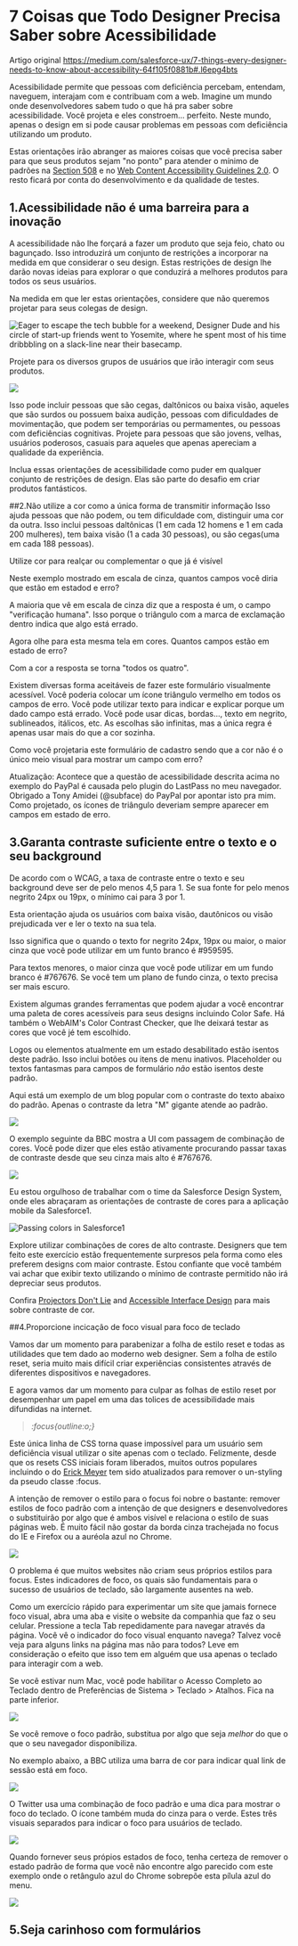 # 7 Coisas que Todo Designer Precisa Saber sobre Acessibilidade

Artigo original
https://medium.com/salesforce-ux/7-things-every-designer-needs-to-know-about-accessibility-64f105f0881b#.l6epg4bts

Acessibilidade permite que pessoas com deficiência percebam, entendam, naveguem, interajam com e contribuam com a web. Imagine um mundo onde
desenvolvedores sabem tudo o que há pra saber sobre acessibilidade. Você projeta e eles constroem... perfeito. Neste mundo, apenas o design
em si pode causar problemas em pessoas com deficiência utilizando um produto.

Estas orientações irão abranger as maiores coisas que você precisa saber para que seus produtos sejam "no ponto" para atender o mínimo de
padrões na [Section 508](http://www.section508.gov/section-508-standards-guide) e no [Web Content Accessibility Guidelines 2.0](http://www.w3.org/TR/WCAG20/). O resto ficará por conta do desenvolvimento e da qualidade de testes.

## 1.Acessibilidade não é uma barreira para a inovação

A acessibilidade não lhe forçará a fazer um produto que seja feio, chato ou bagunçado. Isso introduzirá um conjunto de restrições a incorporar
na medida em que considerar o seu design. Estas restrições de design lhe darão novas ideias para explorar o que conduzirá a melhores produtos
para todos os seus usuários.

Na medida em que ler estas orientações, considere que não queremos projetar para seus colegas de design.

![Eager to escape the tech bubble for a weekend, Designer Dude and his circle of start-up friends went to Yosemite, where he spent most of his time dribbbling on a slack-line near their basecamp.](https://cdn-images-2.medium.com/max/800/0*bhC1d9AMLq7EA4bv.)

Projete para os diversos grupos de usuários que irão interagir com seus produtos.

![](https://cdn-images-2.medium.com/max/1200/0*Y8EzNegFamAO5_zV.)

Isso pode incluir pessoas que são cegas, daltônicos ou baixa visão, aqueles que são surdos ou possuem baixa audição, pessoas com dificuldades
de movimentação, que podem ser temporárias ou permamentes, ou pessoas com deficiências cognitivas. Projete para pessoas que são jovens, velhas,
usuários poderosos, casuais para aqueles que apenas apereciam a qualidade da experiência.

Inclua essas orientações de acessibilidade como puder em qualquer conjunto de restrições de design. Elas são parte do desafio em criar
produtos fantásticos.

##2.Não utilize a cor como a única forma de transmitir informação
Isso ajuda pessoas que não podem, ou tem dificuldade com, distinguir uma cor da outra. Isso inclui pessoas daltônicas (1 em cada 12 homens e
1 em cada 200 mulheres), tem baixa visão (1 a cada 30 pessoas), ou são cegas(uma em cada 188 pessoas).

Utilize cor para realçar ou complementar o que já é visível

Neste exemplo mostrado em escala de cinza, quantos campos você diria que estão em estadod e erro?


A maioria que vê em escala de cinza diz que a resposta é um, o campo "verificação humana". Isso porque o triângulo com a marca de exclamação
dentro indica que algo está errado.

Agora olhe para esta mesma tela em cores. Quantos campos estão em estado de erro?

Com a cor a resposta se torna "todos os quatro".

Existem diversas forma aceitáveis de fazer este formulário visualmente acessível. Você poderia colocar um ícone triângulo vermelho em todos
os campos de erro. Você pode utilizar texto para indicar e explicar porque um dado campo está errado. Você pode usar dicas, bordas..., texto em
negrito, sublineados, itálicos, etc. As escolhas são infinitas, mas a única regra é apenas usar mais do que a cor sozinha.

Como você projetaria este formulário de cadastro sendo que a cor não é o único meio visual para mostrar um campo com erro?

Atualização: Acontece que a questão de acessibilidade descrita acima no exemplo do PayPal é causada pelo plugin do LastPass no meu navegador.
Obrigado a Tony Amidei (@subface) do PayPal por apontar isto pra mim. Como projetado, os ícones de triângulo deveriam sempre aparecer em 
campos em estado de erro.

## 3.Garanta contraste suficiente entre o texto e o seu background
De acordo com o WCAG, a taxa de contraste entre o texto e seu background deve ser de pelo menos 4,5 para 1. Se sua fonte for pelo menos 
negrito 24px ou 19px, o mínimo cai para 3 por 1.

Esta orientação ajuda os usuários com baixa visão, dautônicos ou visão prejudicada ver e ler o texto na sua tela.

Isso significa que o quando o texto for negrito 24px, 19px ou maior, o maior cinza que você pode utilizar em um funto branco é #959595.

Para textos menores, o maior cinza que você pode utilizar em um fundo branco é #767676. Se você tem um plano de fundo cinza, o texto
precisa ser mais escuro.

Existem algumas grandes ferramentas que podem ajudar a você encontrar uma paleta de cores acessíveis para seus designs incluindo Color Safe. Há
também o WebAIM's Color Contrast Checker, que lhe deixará testar as cores que você jé tem escolhido.

Logos ou elementos atualmente em um estado desabilitado estão isentos deste padrão. Isso inclui botões ou itens de menu inativos. Placeholder ou
textos fantasmas para campos de formulário *não* estão isentos deste padrão.

Aqui está um exemplo de um blog popular com o contraste do texto abaixo do padrão. Apenas o contraste da letra "M" gigante atende ao padrão.

![](https://cdn-images-2.medium.com/max/800/0*tvvQcCsqdHROnBzK.)

O exemplo seguinte da BBC mostra a UI com passagem de combinação de cores. Você pode dizer que eles estão ativamente procurando passar taxas de
contraste desde que seu cinza mais alto é #767676.

![](https://cdn-images-2.medium.com/max/800/0*Y0AhWKKQ3mbgUzWs.)

Eu estou orgulhoso de trabalhar com o time da Salesforce Design System, onde eles abraçaram as orientações de contraste de cores para a
aplicação mobile da Salesforce1.

![Passing colors in Salesforce1](https://cdn-images-2.medium.com/max/800/1*o6kxU1Gm4SaOPpTmhPOg0A.png)

Explore utilizar combinações de cores de alto contraste. Designers que tem feito este exercício estão frequentemente surpresos pela forma como
eles preferem designs com maior contraste. Estou confiante que você também vai achar que exibir texto utilizando o mínimo de contraste permitido
não irá depreciar seus produtos.

Confira [Projectors Don't Lie](https://medium.com/salesforce-ux/projectors-dont-lie-b85ef628b04) and [Accessible Interface Design](https://medium.com/salesforce-ux/accessible-interface-design-d80e95cbb2c1) para mais sobre contraste de cor.

##4.Proporcione incicação de foco visual para foco de teclado

Vamos dar um momento para parabenizar a folha de estilo reset e todas as utilidades que tem dado ao moderno web designer. Sem a folha de estilo
reset, seria muito mais difícil criar experiências consistentes através de diferentes dispositivos e navegadores.

E agora vamos dar um momento para culpar as folhas de estilo reset por desempenhar um papel em uma das tolices de acessibilidade mais difundidas
na internet.

> *:focus{outline:o;}*

Este única linha de CSS torna quase impossível para um usuário sem deficiência visual utilizar o site apenas com o teclado. Felizmente, desde que
os resets CSS iniciais foram liberados, muitos outros populares incluindo o do [Erick Meyer](http://meyerweb.com/eric/thoughts/2011/01/03/reset-revisited/) tem sido atualizados para remover o un-styling da pseudo classe :focus.

A intenção de remover o estilo para o focus foi nobre o bastante: remover estilos de foco padrão com a intenção de que designers e desenvolvedores
o substituirão por algo que é ambos visível e relaciona o estilo de suas páginas web. É muito fácil não gostar da borda cinza trachejada no 
focus do IE e Firefox ou a auréola azul no Chrome.

![](https://cdn-images-2.medium.com/max/800/1*ADqQnz8LvA2ACpAsYrQH9w.png)

O problema é que muitos websites não criam seus próprios estilos para focus. Estes indicadores de foco, os quais são fundamentais para o sucesso 
de usuários de teclado, são largamente ausentes na web.

Como um exercício rápido para experimentar um site que jamais fornece foco visual, abra uma aba e visite o website da companhia que faz o seu
celular. Pressione a tecla Tab repedidamente para navegar através da página. Você vê o indicador do foco visual enquanto navega? Talvez você veja 
para alguns links na página mas não para todos? Leve em consideração o efeito que isso tem em alguém que usa apenas o teclado para interagir
com a web.

Se você estivar num Mac, você pode habilitar o Acesso Completo ao Teclado dentro de Preferências de Sistema > Teclado > Atalhos. Fica na parte inferior.

![](https://d262ilb51hltx0.cloudfront.net/max/800/1*j7NH2HQiSo8Ly7KOgGx-nA.png)

Se você remove o foco padrão, substitua por algo que seja *melhor* do que o que o seu navegador disponibiliza.

No exemplo abaixo, a BBC utiliza uma barra de cor para indicar qual link de sessão está em foco.

![](https://d262ilb51hltx0.cloudfront.net/max/800/0*BNrgAFEkXG8HxbA1.)

O Twitter usa uma combinação de foco padrão e uma dica para mostrar o foco do teclado. O ícone também muda do cinza para o verde. Estes três
visuais separados para indicar o foco para usuários de teclado.

![](https://d262ilb51hltx0.cloudfront.net/max/800/0*Rzkmsk2iwQz6h4yM.)

Quando fornever seus própios estados de foco, tenha certeza de remover o estado padrão de forma que você não encontre algo parecido com este
exemplo onde o retângulo azul do Chrome sobrepõe esta pílula azul do menu.

![](https://d262ilb51hltx0.cloudfront.net/max/800/0*SYm5Ja2u1Ed5ptGL.)

## 5.Seja carinhoso com formulários


